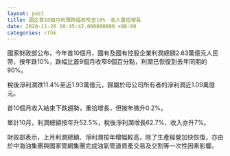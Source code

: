 ```yaml
---
layout: post
title: 國企首10個月利潤跌幅收窄至10%　收入重拾增長
date: 2020-11-26 20:45:42.000000000 +08:00
categories: rthk
---
```


國家財政部公布，今年首10個月，國有及國有控股企業利潤總額2.63萬億元人民幣，按年跌10%，跌幅比首9個月收窄6個百分點，利潤已恢復到去年同期的90%。

稅後淨利潤跌11.4%至近1.93萬億元，歸屬於母公司所有者的淨利潤近1.09萬億元。

首10個月收入結束下跌趨勢，重拾增長，但按年微升0.2%。

單計10月，利潤總額按年升52.5%，稅後淨利潤增長62.7%，收入亦升7%。

財政部表示，上月利潤總額、淨利潤按年增幅較高，除了生產經營加快恢復，亦由於中海油集團與國家管網集團完成油氣管道資產交易及交割等一次性因素影響。
